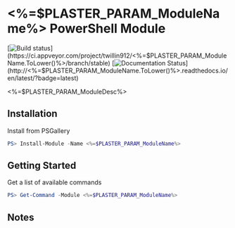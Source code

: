 # <%=$PLASTER_PARAM_ModuleName%> PowerShell Module

[![Build status](https://ci.appveyor.com/api/projects/status/github/twillin912/<%=$PLASTER_PARAM_ModuleName.ToLower()%>?branch=stable&passingText=stable%20-%20OK&svg=true)](https://ci.appveyor.com/project/twillin912/<%=$PLASTER_PARAM_ModuleName.ToLower()%>/branch/stable)
[![Documentation Status](http://readthedocs.org/projects/<%=$PLASTER_PARAM_ModuleName.ToLower()%>/badge/?version=latest)](http://<%=$PLASTER_PARAM_ModuleName.ToLower()%>.readthedocs.io/en/latest/?badge=latest)

<%=$PLASTER_PARAM_ModuleDesc%>

## Installation

Install from PSGallery

```powershell
PS> Install-Module -Name <%=$PLASTER_PARAM_ModuleName%>
```

## Getting Started

Get a list of available commands

```powershell
PS> Get-Command -Module <%=$PLASTER_PARAM_ModuleName%>
```

## Notes